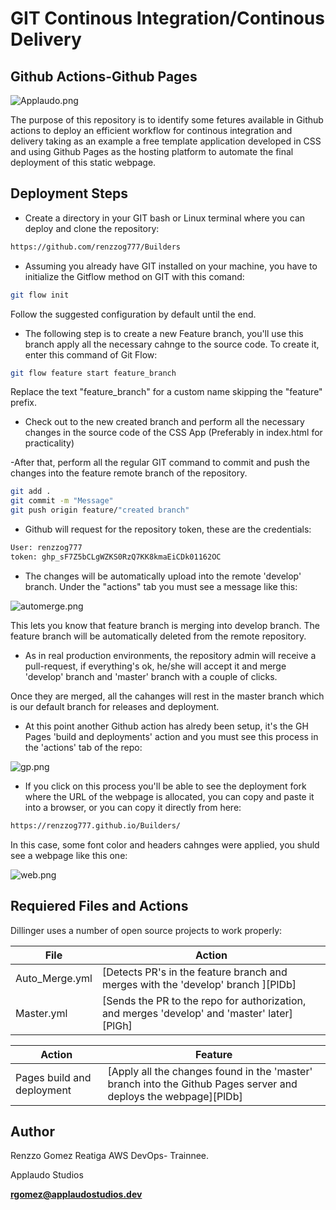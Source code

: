 # GIT Continous Integration/Continous Delivery 
## Github Actions-Github Pages

![Applaudo.png](https://i.postimg.cc/Kc5J8TGf/Applaudo.png)
    
The purpose of this repository is to identify some fetures available in Github actions to deploy an efficient workflow for continous integration and delivery taking as an example a free template application developed in CSS and using Github Pages as the hosting platform to automate the final deployment of this static webpage. 


## Deployment Steps

- Create a directory in your GIT bash or Linux terminal where you can deploy and clone the repository:

```sh
https://github.com/renzzog777/Builders
```

- Assuming you already have GIT installed on your machine, you have to initialize the Gitflow method on GIT with this comand:

```sh
git flow init
```
Follow the suggested configuration by default until the end.

- The following step is to create a new Feature branch, you'll use this branch apply all the necessary cahnge to the source code. To create it, enter this command of Git Flow:
```sh
git flow feature start feature_branch
```
Replace the text "feature_branch" for a custom name skipping the "feature" prefix.

- Check  out to the new created branch and perform all the necessary changes in the source code of the CSS App (Preferably in index.html for practicality)

-After that, perform all the regular GIT command to commit and push the changes into the feature remote branch of the repository.

```sh
git add .
git commit -m "Message"
git push origin feature/"created branch"
```
- Github will request for the repository token, these are the credentials:

```sh
User: renzzog777
token: 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
```

- The changes will be automatically upload into the remote 'develop' branch. Under the "actions" tab you must see a message like this: 

![automerge.png](https://i.postimg.cc/VLXxWg88/automerge.png)

This lets you know that feature branch  is merging into develop branch. The feature branch will be automatically deleted from the remote repository.

- As in real production environments, the repository admin will receive a pull-request, if everything's ok, he/she will accept it and merge 'develop' branch and 'master' branch with a couple of clicks.

Once they are merged, all the cahanges will rest in the master branch which is our default branch for releases and deployment.

- At this point another Github action has alredy been setup, it's the GH Pages 'build and deployments' action and you must see this process in the 'actions' tab of the repo:

![gp.png](https://i.postimg.cc/VLXxWg88/automerge.png)

- If you click on this process you'll be able to see the deployment fork where the URL of the webpage is allocated, you can copy and paste it into a browser, or you can copy it directly from here:

```sh
https://renzzog777.github.io/Builders/
```
In this case, some font color and headers cahnges were applied, you shuld see a webpage like this one:

![web.png](https://i.postimg.cc/h4NkWwrx/web.png)

## Requiered Files and Actions

Dillinger uses a number of open source projects to work properly:


| File  | Action |
| ------ | ------ |
| Auto_Merge.yml | [Detects PR's in the feature branch and merges with the 'develop' branch ][PlDb] |
| Master.yml | [Sends the PR to the repo for authorization, and merges 'develop' and 'master' later][PlGh] |

| Action  | Feature |
| ------ | ------ |
| Pages build and deployment | [Apply all the changes found in the 'master' branch into the Github Pages server and deploys the webpage][PlDb] |

## Author

Renzzo Gomez Reatiga
AWS DevOps- Trainnee.

Applaudo Studios

**rgomez@applaudostudios.dev**